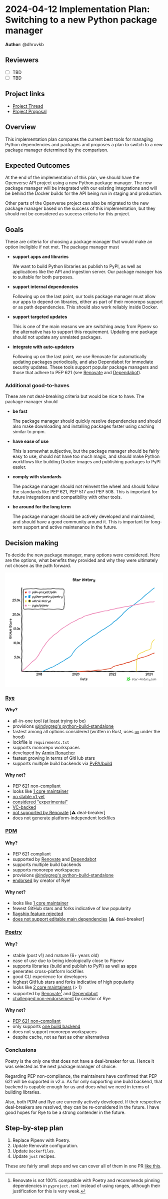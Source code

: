 # 2024-04-12 Implementation Plan: Switching to a new Python package manager

**Author**: @dhruvkb

<!-- See the implementation plan guide for more information: https://github.com/WordPress/openverse/tree/19791f51c063d0979112f4b9f4eeace04c8cf5ff/docs/projects#implementation-plans-status-in-rfc -->
<!-- This template is exhaustive and may include sections which aren't relevant to your project. Feel free to remove any sections which would not be useful to have. -->

## Reviewers

<!-- Choose two people at your discretion who make sense to review this based on their existing expertise. Check in to make sure folks aren't currently reviewing more than one other proposal or RFC. -->

- [ ] TBD
- [ ] TBD

## Project links

<!-- Enumerate any references to other documents/pages, including milestones and other plans -->

- [Project Thread]()
- [Project Proposal](/)

## Overview

<!-- An overview of the implementation plan, if necessary. Save any specific steps for the section(s) below. -->

This implementation plan compares the current best tools for managing Python
dependencies and packages and proposes a plan to switch to a new package manager
determined by the comparison.

## Expected Outcomes

At the end of the implementation of this plan, we should have the Openverse API
project using a new Python package manager. The new package manager will be
integrated with our existing integrations and will be behind the Docker builds
for the API being run in staging and production.

Other parts of the Openverse project can also be migrated to the new package
manager based on the success of this implementation, but they should not be
considered as success criteria for this project.

## Goals

These are criteria for choosing a package manager that would make an option
ineligible if not met. The package manager must

- **support apps and libraries**

  We want to build Python libraries as publish to PyPI, as well as applications
  like the API and ingestion server. Our package manager has to suitable for
  both purposes.

- **support internal dependencies**

  Following up on the last point, our tools package manager must allow our apps
  to depend on libraries, either as part of their monorepo support or as path
  dependencies. This should also work reliably inside Docker.

- **support targeted updates**

  This is one of the main reasons we are switching away from Pipenv so the
  alternative has to support this requirement. Updating one package should not
  update any unrelated packages.

- **integrate with auto-updaters**

  Following up on the last point, we use Renovate for automatically updating
  packages periodically, and also Dependabot for immediate security updates.
  These tools support popular package managers and those that adhere to PEP 621
  (see [Renovate](https://docs.renovatebot.com/modules/manager/pep621/) and
  [Dependabot](https://docs.github.com/en/code-security/dependabot/dependabot-version-updates/about-dependabot-version-updates#pip-and-pip-compile)).

### Additional good-to-haves

These are not deal-breaking criteria but would be nice to have. The package
manager should

- **be fast**

  The package manager should quickly resolve dependencies and should also make
  downloading and installing packages faster using caching similar to pnpm.

- **have ease of use**

  This is somewhat subjective, but the package manager should be fairly easy to
  use, should not have too much magic, and should make Python workflows like
  building Docker images and publishing packages to PyPI easier.

- **comply with standards**

  The package manager should not reinvent the wheel and should follow the
  standards like PEP 621, PEP 517 and PEP 508. This is important for future
  integrations and compatibility with other tools.

- **be around for the long term**

  The package manager should be actively developed and maintained, and should
  have a good community around it. This is important for long-term support and
  active maintenance in the future.

## Decision making

To decide the new package manager, many options were considered. Here are the
options, what benefits they provided and why they were ultimately not chosen as
the path forward.

![](./star_history.png)

### [Rye](https://rye-up.com/)

#### Why?

- all-in-one tool (at least trying to be)
- provisions
  [@indygreg's python-build-standalone](https://github.com/indygreg/python-build-standalone)
- fastest among all options considered (written in Rust, uses
  [`uv`](https://github.com/astral-sh/uv/) under the hood)
- lockfile is `requirements.txt`
- supports monorepo workspaces
- developed by [Armin Ronacher](https://github.com/mitsuhiko)
- fastest growing in terms of GitHub stars
- supports multiple build backends via
  [PyPA/build](https://build.pypa.io/en/stable/)

#### Why not?

- PEP 621 non-compliant
- looks like
  [1 core maintainer](https://github.com/astral-sh/rye/graphs/contributors)
- [no stable v1 yet](https://github.com/astral-sh/rye/releases)
- [considered "experimental"](https://github.com/search?q=repo:astral-sh/rye%20experimental&type=code)
- [VC-backed](https://astral.sh/about)
- [not supported by Renovate](https://github.com/renovatebot/renovate/issues/25273)
  [⚠️ deal-breaker]
- does not generate platform-independent lockfiles

### [PDM](https://pdm-project.org/)

#### Why?

- PEP 621 compliant
- supported by [Renovate](https://docs.renovatebot.com/modules/manager/pep621/)
  and
  [Dependabot](https://docs.github.com/en/code-security/dependabot/dependabot-version-updates/about-dependabot-version-updates#pip-and-pip-compile)
- supports multiple build backends
- supports monorepo workspaces
- provisions
  [@indygreg's python-build-standalone](https://github.com/indygreg/python-build-standalone)
- [endorsed](https://github.com/astral-sh/rye/discussions/6#discussioncomment-5700997)
  by creator of Rye!

#### Why not?

- looks like
  [1 core maintainer](https://github.com/pdm-project/pdm/graphs/contributors)
- fewest GitHub stars and forks indicative of low popularity
- [flagship feature rejected](https://pdm-project.org/en/latest/usage/pep582/)
- [does not support editable main dependencies](https://pdm-project.org/en/latest/usage/dependency/#editable-dependencies)
  [⚠️ deal-breaker]

### [Poetry](https://python-poetry.org/)

#### Why?

- stable (post v1) and mature (6+ years old)
- ease of use due to being ideologically close to Pipenv
- supports libraries (build and publish to PyPI) as well as apps
- generates cross-platform lockfiles
- good CLI experience for developers
- highest GitHub stars and forks indicative of high popularity
- looks like
  [2 core maintainers](https://github.com/astral-sh/rye/graphs/contributors)
  (> 1)
- supported by
  [Renovate](https://docs.renovatebot.com/modules/manager/poetry/)[^poetry_reno]
  and
  [Dependabot](https://docs.github.com/en/code-security/dependabot/dependabot-version-updates/configuration-options-for-the-dependabot.yml-file#package-ecosystem)
- [challenged non-endorsement](https://github.com/astral-sh/rye/discussions/6#discussioncomment-5702537)
  by creator of Rye

[^poetry_reno]:
    Renovate is not 100% compatible with Poetry and recommends pinning
    dependencies in `pyproject.toml` instead of using ranges, although their
    justification for this is very weak.

#### Why not?

- [PEP 621 non-compliant](https://github.com/python-poetry/roadmap/issues/3)
- only supports
  [one build backend](https://github.com/python-poetry/poetry-core)
- does not support monorepo workspaces
- despite cache, not as fast as other alternatives

### Conclusions

Poetry is the only one that does not have a deal-breaker for us. Hence it was
selected as the next package manager of choice.

Regarding PEP non-compliance, the maintainers have confirmed that PEP 621 will
be supported in v2.x. As for only supporting one build backend, that backend is
capable enough for us and does what we need in terms of building libraries.

Also, both PDM and Rye are currently actively developed. If their respective
deal-breakers are resolved, they can be re-considered in the future. I have good
hopes for Rye to be a strong contender in the future.

## Step-by-step plan

1. Replace Pipenv with Poetry.
2. Update Renovate configuration.
3. Update `Dockerfile`s.
4. Update `just` recipes.

These are fairly small steps and we can cover all of them in one PR
[like this](https://github.com/WordPress/openverse/pull/4107).
